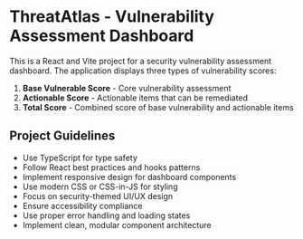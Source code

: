 <!-- Use this file to provide workspace-specific custom instructions to Copilot. For more details, visit https://code.visualstudio.com/docs/copilot/copilot-customization#_use-a-githubcopilotinstructionsmd-file -->

# ThreatAtlas - Vulnerability Assessment Dashboard

This is a React and Vite project for a security vulnerability assessment dashboard. The application displays three types of vulnerability scores:

1. **Base Vulnerable Score** - Core vulnerability assessment
2. **Actionable Score** - Actionable items that can be remediated
3. **Total Score** - Combined score of base vulnerability and actionable items

## Project Guidelines

- Use TypeScript for type safety
- Follow React best practices and hooks patterns
- Implement responsive design for dashboard components
- Use modern CSS or CSS-in-JS for styling
- Focus on security-themed UI/UX design
- Ensure accessibility compliance
- Use proper error handling and loading states
- Implement clean, modular component architecture
